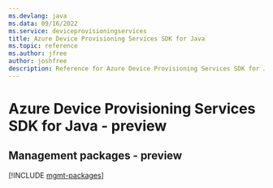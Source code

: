 ```yaml
---
ms.devlang: java
ms.data: 09/16/2022
ms.service: deviceprovisioningservices
title: Azure Device Provisioning Services SDK for Java
ms.topic: reference
ms.author: jfree
author: joshfree
description: Reference for Azure Device Provisioning Services SDK for Java
---
```

# Azure Device Provisioning Services SDK for Java - preview

## Management packages - preview
[!INCLUDE [mgmt-packages](device-provisioning-services-mgmt-index.md)]